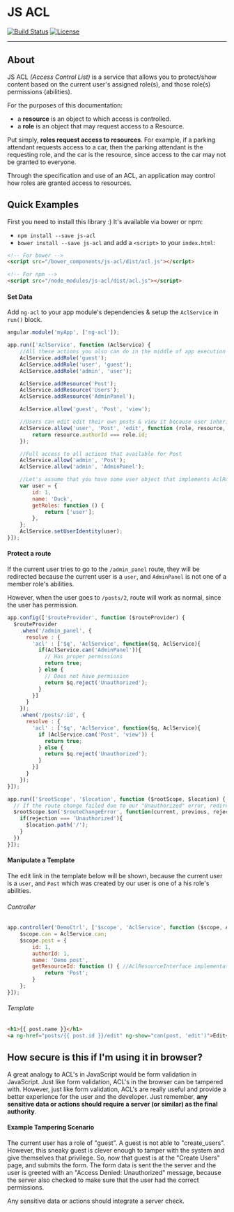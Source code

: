 # JS ACL

[![Build Status](https://travis-ci.org/StyleT/js-acl.svg?branch=master)](https://travis-ci.org/StyleT/angularjs-acl)
[![License](https://img.shields.io/badge/license-BSD--3--Clause-blue.svg)](https://github.com/StyleT/angularjs-acl/blob/master/LICENSE)

---

## About
JS ACL _(Access Control List)_ is a service that allows you to protect/show content based on the current user's assigned role(s),
and those role(s) permissions (abilities).

For the purposes of this documentation:
- a **resource** is an object to which access is controlled.
- a **role** is an object that may request access to a Resource.

Put simply, **roles request access to resources**. For example, if a parking attendant requests access to a car,
then the parking attendant is the requesting role, and the car is the resource, since access to the car may not be granted to everyone.

Through the specification and use of an ACL, an application may control how roles are granted access to resources.

## Quick Examples
First you need to install this library :) It's available via bower or npm:
- `npm install --save js-acl`
- `bower install --save js-acl`
and add a `<script>` to your `index.html`:
```html
<!-- For bower -->
<script src="/bower_components/js-acl/dist/acl.js"></script>

<!-- For npm -->
<script src="/node_modules/js-acl/dist/acl.js"></script>
```

#### Set Data
Add `ng-acl` to your app module's dependencies & setup the `AclService` in `run()` block.
```js
angular.module('myApp', ['ng-acl']);

app.run(['AclService', function (AclService) {
    //All these actions you also can do in the middle of app execution
    AclService.addRole('guest');
    AclService.addRole('user', 'guest');
    AclService.addRole('admin', 'user');

    AclService.addResource('Post');
    AclService.addResource('Users');
    AclService.addResource('AdminPanel');

    AclService.allow('guest', 'Post', 'view');

    //Users can edit edit their own posts & view it because user inherits all guest permissions
    AclService.allow('user', 'Post', 'edit', function (role, resource, privilege) {
        return resource.authorId === role.id;
    });

    //Full access to all actions that available for Post
    AclService.allow('admin', 'Post');
    AclService.allow('admin', 'AdminPanel');

    //Let's assume that you have some user object that implements AclRoleInterface. This is optional feature.
    var user = {
        id: 1,
        name: 'Duck',
        getRoles: function () {
            return ['user'];
        },
    };
    AclService.setUserIdentity(user);
}]);
```

#### Protect a route

If the current user tries to go to the `/admin_panel` route, they will be redirected because the current user is a `user`, and `AdminPanel` is not one of a member role's abilities.

However, when the user goes to `/posts/2`, route will work as normal, since the user has permission.

```js
app.config(['$routeProvider', function ($routeProvider) {
  $routeProvider
    .when('/admin_panel', {
      resolve : {
        'acl' : ['$q', 'AclService', function($q, AclService){
          if(AclService.can('AdminPanel')){
            // Has proper permissions
            return true;
          } else {
            // Does not have permission
            return $q.reject('Unauthorized');
          }
        }]
      }
    });
    .when('/posts/:id', {
      resolve : {
        'acl' : ['$q', 'AclService', function($q, AclService){
          if (AclService.can('Post', 'view')) {
            return true;
          } else {
            return $q.reject('Unauthorized');
          }
        }]
      }
    });
}]);

app.run(['$rootScope', '$location', function ($rootScope, $location) {
  // If the route change failed due to our "Unauthorized" error, redirect them
  $rootScope.$on('$routeChangeError', function(current, previous, rejection){
    if(rejection === 'Unauthorized'){
      $location.path('/');
    }
  })
}]);
```

#### Manipulate a Template

The edit link in the template below will be shown, because the current user is a `user`, and `Post` which was created by our user is one of a his role's abilities.

###### Controller

```js
app.controller('DemoCtrl', ['$scope', 'AclService', function ($scope, AclService) {
    $scope.can = AclService.can;
    $scope.post = {
        id: 1,
        authorId: 1,
        name: 'Demo post',
        getResourceId: function () { //AclResourceInterface implementation
            return 'Post';
        }
    };
}]);
```

###### Template

```html
<h1>{{ post.name }}</h1>
<a ng-href="posts/{{ post.id }}/edit" ng-show="can(post, 'edit')">Edit</a>
```

## How secure is this if I'm using it in browser?

A great analogy to ACL's in JavaScript would be form validation in JavaScript.  Just like form validation, ACL's in the
browser can be tampered with. However, just like form validation, ACL's are really useful and provide a better experience
for the user and the developer. Just remember, **any sensitive data or actions should require a server (or similar) as the final authority**.

#### Example Tampering Scenario

The current user has a role of "guest".  A guest is not able to "create_users".  However, this sneaky guest is clever
enough to tamper with the system and give themselves that privilege. So, now that guest is at the "Create Users" page,
and submits the form. The form data is sent the the server and the user is greeted with an "Access Denied: Unauthorized"
message, because the server also checked to make sure that the user had the correct permissions.

Any sensitive data or actions should integrate a server check.
